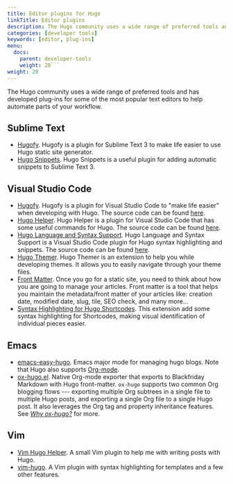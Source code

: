 ```yaml
---
title: Editor plugins for Hugo
linkTitle: Editor plugins
description: The Hugo community uses a wide range of preferred tools and has developed plug-ins for some of the most popular text editors to help automate parts of your workflow.
categories: [developer tools]
keywords: [editor, plug-ins]
menu:
  docs:
    parent: developer-tools
    weight: 20```
weight: 20
---
```


The Hugo community uses a wide range of preferred tools and has developed plug-ins for some of the most popular text editors to help automate parts of your workflow.

## Sublime Text

* [Hugofy](https://github.com/akmittal/Hugofy). Hugofy is a plugin for Sublime Text 3 to make life easier to use Hugo static site generator.
* [Hugo Snippets](https://packagecontrol.io/packages/Hugo%20Snippets). Hugo Snippets is a useful plugin for adding automatic snippets to Sublime Text 3.

## Visual Studio Code

* [Hugofy](https://marketplace.visualstudio.com/items?itemName=akmittal.hugofy). Hugofy is a plugin for Visual Studio Code to "make life easier" when developing with Hugo. The source code can be found [here](https://github.com/akmittal/hugofy-vscode).
* [Hugo Helper](https://marketplace.visualstudio.com/items?itemName=rusnasonov.vscode-hugo). Hugo Helper is a plugin for Visual Studio Code that has some useful commands for Hugo. The source code can be found [here](https://github.com/rusnasonov/vscode-hugo).
* [Hugo Language and Syntax Support](https://marketplace.visualstudio.com/items?itemName=budparr.language-hugo-vscode). Hugo Language and Syntax Support is a Visual Studio Code plugin for Hugo syntax highlighting and snippets. The source code can be found [here](https://github.com/budparr/language-hugo-vscode).
* [Hugo Themer](https://marketplace.visualstudio.com/items?itemName=eliostruyf.vscode-hugo-themer). Hugo Themer is an extension to help you while developing themes. It allows you to easily navigate through your theme files.
* [Front Matter](https://marketplace.visualstudio.com/items?itemName=eliostruyf.vscode-front-matter). Once you go for a static site, you need to think about how you are going to manage your articles. Front matter is a tool that helps you maintain the metadata/front matter of your articles like: creation date, modified date, slug, tile, SEO check, and many more...
* [Syntax Highlighting for Hugo Shortcodes](https://marketplace.visualstudio.com/items?itemName=kaellarkin.hugo-shortcode-syntax). This extension add some syntax highlighting for Shortcodes, making visual identification of individual pieces easier.

## Emacs

* [emacs-easy-hugo](https://github.com/masasam/emacs-easy-hugo). Emacs major mode for managing hugo blogs. Note that Hugo also supports [Org-mode][formats].
* [ox-hugo.el](https://ox-hugo.scripter.co). Native Org-mode exporter that exports to Blackfriday Markdown with Hugo front-matter. `ox-hugo` supports two common Org blogging flows --- exporting multiple Org subtrees in a single file to multiple Hugo posts, and exporting a single Org file to a single Hugo post. It also leverages the Org tag and property inheritance features. See [*Why ox-hugo?*](https://ox-hugo.scripter.co/doc/why-ox-hugo/) for more.

## Vim

* [Vim Hugo Helper](https://github.com/robertbasic/vim-hugo-helper). A small Vim plugin to help me with writing posts with Hugo.
* [vim-hugo](https://github.com/phelipetls/vim-hugo). A Vim plugin with syntax highlighting for templates and a few other features.

[formats]: /content-management/formats/
